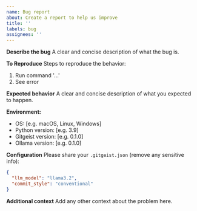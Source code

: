 ```yaml
---
name: Bug report
about: Create a report to help us improve
title: ''
labels: bug
assignees: ''
---
```


**Describe the bug**
A clear and concise description of what the bug is.

**To Reproduce**
Steps to reproduce the behavior:
1. Run command '...'
2. See error

**Expected behavior**
A clear and concise description of what you expected to happen.

**Environment:**
 - OS: [e.g. macOS, Linux, Windows]
 - Python version: [e.g. 3.9]
 - Gitgeist version: [e.g. 0.1.0]
 - Ollama version: [e.g. 0.1.0]

**Configuration**
Please share your `.gitgeist.json` (remove any sensitive info):

```json
{
  "llm_model": "llama3.2",
  "commit_style": "conventional"
}
```

**Additional context**
Add any other context about the problem here.